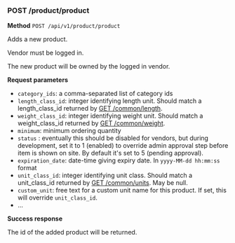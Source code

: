 ### POST /product/product ###

**Method** `POST /api/v1/product/product`

Adds a new product.

Vendor must be logged in.

The new product will be owned by the logged in vendor.

**Request parameters**

* `category_ids`: a comma-separated list of category ids
* `length_class_id`: integer identifying length unit. Should match a length_class_id returned by [GET /common/length](get_common_length.md).
* `weight_class_id`: integer identifying weight unit. Should match a weight_class_id returned by [GET /common/weight](get_common_weight.md).
* `minimum`: minimum ordering quantity
* `status` : eventually this should be disabled for vendors, but during development, set it to 1 (enabled) to override admin approval step before item is shown on site. By default it's set to 5 (pending approval).
* `expiration_date`: date-time giving expiry date. In `yyyy-MM-dd hh:mm:ss` format
* `unit_class_id`: integer identifying unit class. Should match a unit_class_id returned by [GET /common/units](get_common_units.md). May be null.
* `custom_unit`: free text for a custom unit name for this product. If set, this will override `unit_class_id`.
* ...

**Success response**

The id of the added product will be returned.
